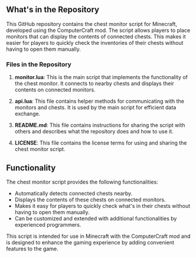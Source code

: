 ## What's in the Repository

This GitHub repository contains the chest monitor script for Minecraft, developed using the ComputerCraft mod. The script allows players to place monitors that can display the contents of connected chests. This makes it easier for players to quickly check the inventories of their chests without having to open them manually.

### Files in the Repository

1. **monitor.lua**: This is the main script that implements the functionality of the chest monitor. It connects to nearby chests and displays their contents on connected monitors.

2. **api.lua**: This file contains helper methods for communicating with the monitors and chests. It is used by the main script for efficient data exchange.

3. **README.md**: This file contains instructions for sharing the script with others and describes what the repository does and how to use it.

4. **LICENSE**: This file contains the license terms for using and sharing the chest monitor script.

## Functionality

The chest monitor script provides the following functionalities:

- Automatically detects connected chests nearby.
- Displays the contents of these chests on connected monitors.
- Makes it easy for players to quickly check what's in their chests without having to open them manually.
- Can be customized and extended with additional functionalities by experienced programmers.

This script is intended for use in Minecraft with the ComputerCraft mod and is designed to enhance the gaming experience by adding convenient features to the game.
